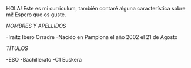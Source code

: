 HOLA! Este es mi curriculum, también contaré alguna característica sobre mi! Espero que os guste.

*NOMBRES Y APELLIDOS*

-Iraitz Ibero Orradre
-Nacido en Pamplona el año 2002 el 21 de Agosto

*TÍTULOS*

-ESO
-Bachillerato
-C1 Euskera
